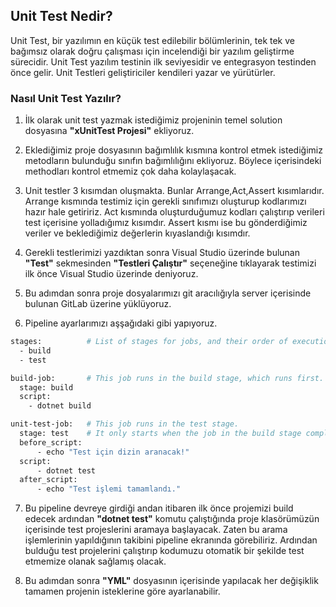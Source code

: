 ## Unit Test Nedir?

Unit Test, bir yazılımın en küçük test edilebilir bölümlerinin, tek tek ve bağımsız olarak doğru çalışması için incelendiği bir yazılım geliştirme sürecidir. Unit Test yazılım testinin ilk seviyesidir ve entegrasyon testinden önce gelir. Unit Testleri geliştiriciler kendileri yazar ve yürütürler.

### Nasıl Unit Test Yazılır?

1. İlk olarak unit test yazmak istediğimiz projeninin temel solution dosyasına **"xUnitTest Projesi"** ekliyoruz. 

2. Eklediğimiz proje dosyasının bağımlılık kısmına kontrol etmek istediğimiz metodların bulunduğu sınıfın bağımlılığını ekliyoruz. Böylece içerisindeki methodları kontrol etmemiz çok daha kolaylaşacak.

3. Unit testler 3 kısımdan oluşmakta. Bunlar Arrange,Act,Assert kısımlarıdır. Arrange kısmında testimiz için gerekli sınıfımızı oluşturup kodlarımızı hazır hale getiririz. Act kısmında oluşturduğumuz kodları çalıştırıp verileri test içerisine yolladığımız kısımdır. Assert kısmı ise bu gönderdiğimiz veriler ve beklediğimiz değerlerin kıyaslandığı kısımdır.

4. Gerekli testlerimizi yazdıktan sonra Visual Studio üzerinde bulunan **"Test"** sekmesinden **"Testleri Çalıştır"** seçeneğine tıklayarak testimizi ilk önce Visual Studio üzerinde deniyoruz. 

5. Bu adımdan sonra proje dosyalarımızı git aracılığıyla server içerisinde bulunan GitLab üzerine yüklüyoruz. 

6. Pipeline ayarlarımızı aşşağıdaki gibi yapıyoruz.

```sh
stages:          # List of stages for jobs, and their order of execution
  - build
  - test

build-job:       # This job runs in the build stage, which runs first.
  stage: build
  script:
    - dotnet build

unit-test-job:   # This job runs in the test stage.
  stage: test    # It only starts when the job in the build stage completes successfully.
  before_script:
      - echo "Test için dizin aranacak!"
  script:
      - dotnet test 
  after_script:
      - echo "Test işlemi tamamlandı."
```
7. Bu pipeline devreye girdiği andan itibaren ilk önce projemizi build edecek ardından **"dotnet test"** komutu çalıştığında proje klasörümüzün içerisinde test projeslerini aramaya başlayacak. Zaten bu arama işlemlerinin yapıldığının takibini pipeline ekranında görebiliriz. Ardından bulduğu test projelerini çalıştırıp kodumuzu otomatik bir şekilde test etmemize olanak sağlamış olacak.

8. Bu adımdan sonra **"YML"** dosyasının içerisinde yapılacak her değişiklik tamamen projenin isteklerine göre ayarlanabilir.
